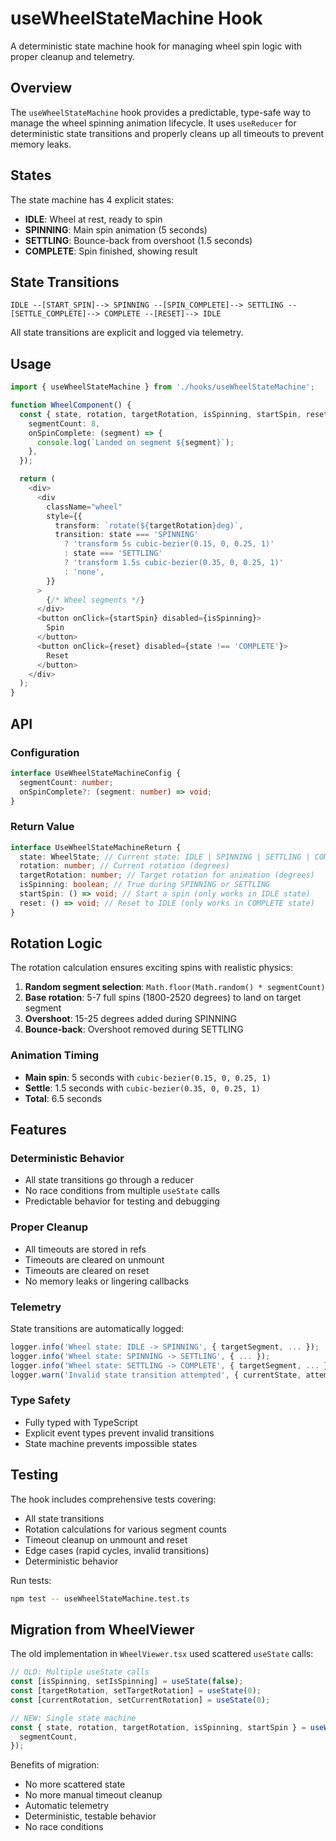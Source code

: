 # useWheelStateMachine Hook

A deterministic state machine hook for managing wheel spin logic with proper cleanup and telemetry.

## Overview

The `useWheelStateMachine` hook provides a predictable, type-safe way to manage the wheel spinning animation lifecycle. It uses `useReducer` for deterministic state transitions and properly cleans up all timeouts to prevent memory leaks.

## States

The state machine has 4 explicit states:

- **IDLE**: Wheel at rest, ready to spin
- **SPINNING**: Main spin animation (5 seconds)
- **SETTLING**: Bounce-back from overshoot (1.5 seconds)
- **COMPLETE**: Spin finished, showing result

## State Transitions

```
IDLE --[START_SPIN]--> SPINNING --[SPIN_COMPLETE]--> SETTLING --[SETTLE_COMPLETE]--> COMPLETE --[RESET]--> IDLE
```

All state transitions are explicit and logged via telemetry.

## Usage

```typescript
import { useWheelStateMachine } from './hooks/useWheelStateMachine';

function WheelComponent() {
  const { state, rotation, targetRotation, isSpinning, startSpin, reset } = useWheelStateMachine({
    segmentCount: 8,
    onSpinComplete: (segment) => {
      console.log(`Landed on segment ${segment}`);
    },
  });

  return (
    <div>
      <div
        className="wheel"
        style={{
          transform: `rotate(${targetRotation}deg)`,
          transition: state === 'SPINNING'
            ? 'transform 5s cubic-bezier(0.15, 0, 0.25, 1)'
            : state === 'SETTLING'
            ? 'transform 1.5s cubic-bezier(0.35, 0, 0.25, 1)'
            : 'none',
        }}
      >
        {/* Wheel segments */}
      </div>
      <button onClick={startSpin} disabled={isSpinning}>
        Spin
      </button>
      <button onClick={reset} disabled={state !== 'COMPLETE'}>
        Reset
      </button>
    </div>
  );
}
```

## API

### Configuration

```typescript
interface UseWheelStateMachineConfig {
  segmentCount: number;
  onSpinComplete?: (segment: number) => void;
}
```

### Return Value

```typescript
interface UseWheelStateMachineReturn {
  state: WheelState; // Current state: IDLE | SPINNING | SETTLING | COMPLETE
  rotation: number; // Current rotation (degrees)
  targetRotation: number; // Target rotation for animation (degrees)
  isSpinning: boolean; // True during SPINNING or SETTLING
  startSpin: () => void; // Start a spin (only works in IDLE state)
  reset: () => void; // Reset to IDLE (only works in COMPLETE state)
}
```

## Rotation Logic

The rotation calculation ensures exciting spins with realistic physics:

1. **Random segment selection**: `Math.floor(Math.random() * segmentCount)`
2. **Base rotation**: 5-7 full spins (1800-2520 degrees) to land on target segment
3. **Overshoot**: 15-25 degrees added during SPINNING
4. **Bounce-back**: Overshoot removed during SETTLING

### Animation Timing

- **Main spin**: 5 seconds with `cubic-bezier(0.15, 0, 0.25, 1)`
- **Settle**: 1.5 seconds with `cubic-bezier(0.35, 0, 0.25, 1)`
- **Total**: 6.5 seconds

## Features

### Deterministic Behavior

- All state transitions go through a reducer
- No race conditions from multiple `useState` calls
- Predictable behavior for testing and debugging

### Proper Cleanup

- All timeouts are stored in refs
- Timeouts are cleared on unmount
- Timeouts are cleared on reset
- No memory leaks or lingering callbacks

### Telemetry

State transitions are automatically logged:

```typescript
logger.info('Wheel state: IDLE -> SPINNING', { targetSegment, ... });
logger.info('Wheel state: SPINNING -> SETTLING', { ... });
logger.info('Wheel state: SETTLING -> COMPLETE', { targetSegment, ... });
logger.warn('Invalid state transition attempted', { currentState, attemptedEvent });
```

### Type Safety

- Fully typed with TypeScript
- Explicit event types prevent invalid transitions
- State machine prevents impossible states

## Testing

The hook includes comprehensive tests covering:

- All state transitions
- Rotation calculations for various segment counts
- Timeout cleanup on unmount and reset
- Edge cases (rapid cycles, invalid transitions)
- Deterministic behavior

Run tests:

```bash
npm test -- useWheelStateMachine.test.ts
```

## Migration from WheelViewer

The old implementation in `WheelViewer.tsx` used scattered `useState` calls:

```typescript
// OLD: Multiple useState calls
const [isSpinning, setIsSpinning] = useState(false);
const [targetRotation, setTargetRotation] = useState(0);
const [currentRotation, setCurrentRotation] = useState(0);

// NEW: Single state machine
const { state, rotation, targetRotation, isSpinning, startSpin } = useWheelStateMachine({
  segmentCount,
});
```

Benefits of migration:

- No more scattered state
- No more manual timeout cleanup
- Automatic telemetry
- Deterministic, testable behavior
- No race conditions
